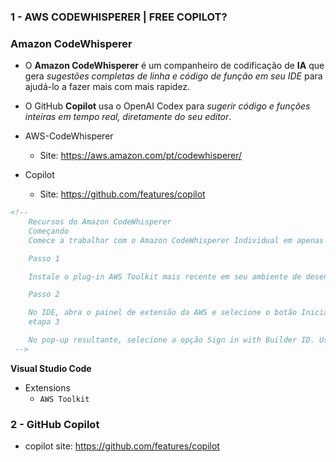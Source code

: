 ### 1 - AWS CODEWHISPERER | FREE COPILOT?

### Amazon CodeWhisperer

- O **Amazon CodeWhisperer** é um companheiro de codificação de **IA** que gera *sugestões completas de linha e código de função em seu IDE* para ajudá-lo a fazer mais com mais rapidez.

- O GitHub **Copilot** usa o OpenAI Codex para *sugerir código e funções inteiras em tempo real, diretamente do seu editor*.

- AWS-CodeWhisperer
    - Site: https://aws.amazon.com/pt/codewhisperer/
- Copilot
    - Site: https://github.com/features/copilot

```html
<!-- 
    Recursos do Amazon CodeWhisperer
    Começando
    Comece a trabalhar com o Amazon CodeWhisperer Individual em apenas alguns minutos.

    Passo 1

    Instale o plug-in AWS Toolkit mais recente em seu ambiente de desenvolvimento integrado (IDE). Os IDEs com suporte incluem Visual Studio (VS) Code e JetBrains IDEs (IntelliJ, PyCharm, CLion, GoLand, WebStorm, Rider, PhpStorm, RubyMine e DataGrip). O CodeWhisperer vem integrado com o AWS Cloud9 e o console AWS Lambda. Consulte o VS Code Extensions Marketplace e o JetBrains Marketplace.

    Passo 2

    No IDE, abra o painel de extensão da AWS e selecione o botão Iniciar em Ferramentas do desenvolvedor > CodeWhisperer.
    etapa 3

    No pop-up resultante, selecione a opção Sign in with Builder ID. Use seu endereço de e-mail para se inscrever e fazer login com seu AWS Builder ID.
 -->

```

**Visual Studio Code**
- Extensions
    - `AWS Toolkit`


### 2 - GitHub Copilot

- copilot
    site: https://github.com/features/copilot




